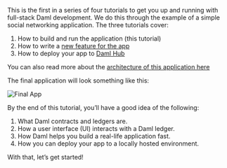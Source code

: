 This is the first in a series of four tutorials to get you up and running with full-stack Daml development. We do this through the example of a simple social networking application. The three tutorials cover:

1. How to build and run the application (this tutorial)
1. How to write a [new feature for the app](https://daml.com/interactive-tutorials/getting-started/your-first-feature/)
1. How to deploy your app to [Daml Hub](https://www.daml.com/interactive-tutorials/getting-started/deploy-to-dabl/)

You can also read more about the [architecture of this application here](https://docs.daml.com/getting-started/app-architecture.html)

The final application will look something like this:

![Final App](/daml/courses/getting-started/build-and-run/assets/gsg_better.gif)

By the end of this tutorial, you’ll have a good idea of the following:

1. What Daml contracts and ledgers are.
1. How a user interface (UI) interacts with a Daml ledger.
1. How Daml helps you build a real-life application fast.
1. How you can deploy your app to a locally hosted environment.

With that, let’s get started!
